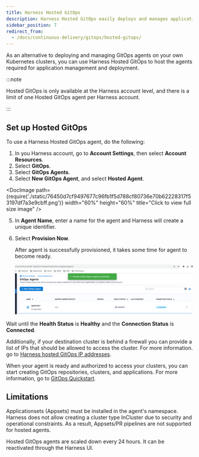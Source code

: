 ```yaml
---
title: Harness Hosted GitOps
description: Harness Hosted GitOps easily deploys and manages applications on Kubernetes clusters for you. 
sidebar_position: 7
redirect_from:
  - /docs/continuous-delivery/gitops/hosted-gitops/
---
```


As an alternative to deploying and managing GitOps agents on your own Kubernetes clusters, you can use Harness Hosted GitOps to host the agents required for application management and deployment.

:::note

Hosted GitOps is only available at the Harness account level, and there is a limit of one Hosted GitOps agent per Harness account.

:::

## Set up Hosted GitOps

To use a Harness Hosted GitOps agent, do the following:

1. In you Harness account, go to **Account Settings**, then select **Account Resources**.
2. Select **GitOps**.   
3. Select **GitOps Agents**.
4. Select **New GitOps Agent**, and select **Hosted Agent**.

  <DocImage path={require('./static/76450d7cf9497677c96fb1f5d788cf80736e70b62228317f53197df7a3e9cbff.png')} width="60%" height="60%" title="Click to view full size image" />  

5. In **Agent Name**, enter a name for the agent and Harness will create a unique identifier.
6. Select **Provision Now**.
   
   After agent is successfully provisioned, it takes some time for agent to become ready.
   
   ![img_2.png](./static/img_2.png)  

Wait until the **Health Status** is **Healthy** and the **Connection Status** is **Connected**.  

Additionally, if your destination cluster is behind a firewall you can provide a list of IPs that should be allowed to access the cluster. For more information. go to [Harness hosted GitOps IP addresses](/docs/platform/references/allowlist-harness-domains-and-ips#add-harness-hosted-gitops-ips-to-the-allowlist).

When your agent is ready and authorized to access your clusters, you can start creating GitOps repositories, clusters, and applications. For more information, go to [GitOps Quickstart](/docs/continuous-delivery/gitops/get-started/harness-cd-git-ops-quickstart.md).

## Limitations
Applicationsets (Appsets) must be installed in the agent's namespace.
Harness does not allow creating a cluster type InCluster due to security and operational constraints. As a result, Appsets/PR pipelines are not supported for hosted agents.

Hosted GitOps agents are scaled down every 24 hours. It can be reactivated through the Harness UI.
